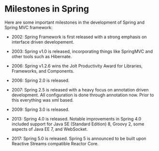 # Milestones in Spring

Here are some important milestones in the development of Spring and Spring MVC framework:

* 2002: Spring Framework is first released with a strong emphasis on interface driven developement.

* 2003: Spring v1.0 is released, incorporating things like SpringMVC and other tools such as Hibernate.

* 2006: Spring v1.2.6 wins the Jolt Productivity Award for Libraries, Frameworks, and Components.

* 2006: Spring 2.0 is released.

* 2007: Spring 2.5 is released with a heavy focus on annotation driven development. All configuration is done through annotation now. Prior to this everything was xml based.

* 2009: Spring 3.0 is released.

* 2013: Spring 4.0 is released. Notable improvements in Spring 4.0 included support for Java SE (Standard Edition) 8, Groovy 2, some aspects of Java EE 7, and WebSocket.

* 2017: Spring 5.0 is released. Spring 5 is announced to be built upon Reactive Streams compatible Reactor Core.